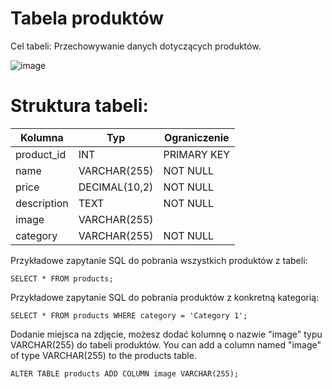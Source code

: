 


# Tabela produktów
Cel tabeli: Przechowywanie danych dotyczących produktów.

![image](https://user-images.githubusercontent.com/65898012/212284376-c6d41597-c636-488f-b7ad-3716aba27a89.png)


# Struktura tabeli:

Kolumna |	Typ |	Ograniczenie
--------|-----|-------------
product_id |INT |	PRIMARY KEY
name | VARCHAR(255) |	NOT NULL
price |	DECIMAL(10,2) |	NOT NULL
description |	TEXT |	NOT NULL
image	| VARCHAR(255)	
category |	VARCHAR(255) |	NOT NULL

Przykładowe zapytanie SQL do pobrania wszystkich produktów z tabeli:
```
SELECT * FROM products;
```

Przykładowe zapytanie SQL do pobrania produktów z konkretną kategorią:

```
SELECT * FROM products WHERE category = 'Category 1';
```
Dodanie miejsca na zdjęcie, możesz dodać kolumnę o nazwie "image" typu VARCHAR(255) do tabeli produktów.
You can add a column named "image" of type VARCHAR(255) to the products table.

```
ALTER TABLE products ADD COLUMN image VARCHAR(255);
```
